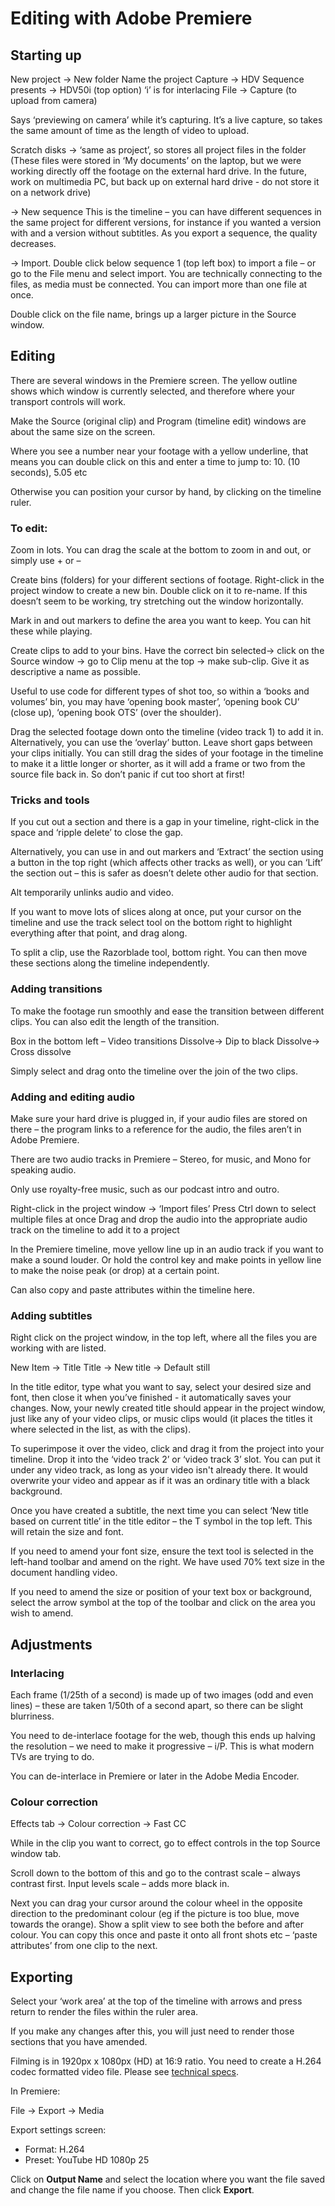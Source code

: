 # Editing with Adobe Premiere

## Starting up

New project → New folder
Name the project
Capture → HDV 
Sequence presents →  HDV50i (top option) ‘i’ is for interlacing	
File → Capture (to upload from camera)

Says ‘previewing on camera’ while it’s capturing. It’s a live capture, so takes the same amount of time as the length of video to upload. 

Scratch disks → ‘same as project’, so stores all project files in the folder
(These files were stored in ‘My documents’ on the laptop, but we were working directly off the footage on the external hard drive. In the future, work on multimedia PC, but back up on external hard drive - do not store it on a network drive)

→ New sequence This is the timeline – you can have different sequences in the same project for different versions, for instance if you wanted a version with and a version without subtitles. 
As you export a sequence, the quality decreases.

→ Import. Double click below sequence 1 (top left box) to import a file – or go to the File menu and select import. You are technically connecting to the files, as media must be connected.  You can import more than one file at once. 

Double click on the file name, brings up a larger picture in the Source window. 

## Editing 

There are several windows in the Premiere screen. The yellow outline shows which window is currently selected, and therefore where your transport controls will work. 

Make the Source (original clip) and Program (timeline edit) windows are about the same size on the screen. 

Where you see a number near your footage with a yellow underline, that means you can double click on this and enter a time to jump to: 
10. (10 seconds), 5.05 etc

Otherwise you can position your cursor by hand, by clicking on the timeline ruler.

### To edit:

Zoom in lots. You can drag the scale at the bottom to zoom in and out, or simply use + or –

Create bins (folders) for your different sections of footage. Right-click in the project window to create a new bin. Double click on it to re-name. If this doesn’t seem to be working, try stretching out the window horizontally. 

Mark in and out markers to define the area you want to keep. You can hit these while playing. 

Create clips to add to your bins. Have the correct bin selected→ click on the Source window → go to Clip menu at the top → make sub-clip. Give it as descriptive a name as possible. 

Useful to use code for different types of shot too, so within a ‘books and volumes’ bin, you may have ‘opening book master’, ‘opening book CU’ (close up), ‘opening book OTS’ (over the shoulder).

Drag the selected footage down onto the timeline (video track 1) to add it in. Alternatively, you can use the ‘overlay’ button. Leave short gaps between your clips initially. You can still drag the sides of your footage in the timeline to make it a little longer or shorter, as it will add a frame or two from the source file back in. So don’t panic if cut too short at first! 

### Tricks and tools

If you cut out a section and there is a gap in your timeline, right-click in the space and ‘ripple delete’ to close the gap. 

Alternatively, you can use in and out markers and ‘Extract’ the section using a button in the top right (which affects other tracks as well), or you can ‘Lift’ the section out – this is safer as doesn’t delete other audio for that section. 

Alt temporarily unlinks audio and video. 

If you want to move lots of slices along at once, put your cursor on the timeline and use the track select tool on the bottom right to highlight everything after that point, and drag along. 

To split a clip, use the Razorblade tool, bottom right. You can then move these sections along the timeline independently.

### Adding transitions

To make the footage run smoothly and ease the transition between different clips. You can also edit the length of the transition. 

Box in the bottom left – Video transitions 
Dissolve→ Dip to black 
Dissolve→ Cross dissolve

Simply select and drag onto the timeline over the join of the two clips. 

### Adding and editing audio

Make sure your hard drive is plugged in, if your audio files are stored on there – the program links to a reference for the audio, the files aren’t in Adobe Premiere. 

There are two audio tracks in Premiere – Stereo, for music, and Mono for speaking audio. 

Only use royalty-free music, such as our podcast intro and outro.

Right-click in the project window → ‘Import files’
Press Ctrl down to select multiple files at once
Drag and drop the audio into the appropriate audio track on the timeline to add it to a project

In the Premiere timeline, move yellow line up in an audio track if you want to make a sound louder. Or hold the control key and make points in yellow line to make the noise peak (or drop) at a certain point.

Can also copy and paste attributes within the timeline here.   

### Adding subtitles

Right click on the project window, in the top left, where all the files you are working with are listed. 

New Item → Title 
Title → New title → Default still

In the title editor, type what you want to say, select your desired size and font, then close it when you’ve finished - it automatically saves your changes. Now, your newly created title should appear in the project window, just like any of your video clips, or music clips would (it places the titles it where selected in the list, as with the clips). 

To superimpose it over the video, click and drag it from the project into your timeline. Drop it into the ‘video track 2’ or ‘video track 3’ slot. You can put it under any video track, as long as your video isn't already there. It would overwrite your video and appear as if it was an ordinary title with a black background. 

Once you have created a subtitle, the next time you can select ‘New title based on current title’ in the title editor – the T symbol in the top left. This will retain the size and font. 

If you need to amend your font size, ensure the text tool is selected in the left-hand toolbar and amend on the right. We have used 70% text size in the document handling video. 

If you need to amend the size or position of your text box or background, select the arrow symbol at the top of the toolbar and click on the area you wish to amend. 

## Adjustments

### Interlacing

Each frame (1/25th of a second) is made up of two images (odd and even lines) – these are taken 1/50th of a second apart, so there can be slight blurriness. 

You need to de-interlace footage for the web, though this ends up halving the resolution – we need to make it progressive – i/P. This is what modern TVs are trying to do.

You can de-interlace in Premiere or later in the Adobe Media Encoder. 

### Colour correction 

Effects tab → Colour correction → Fast CC

While in the clip you want to correct, go to effect controls in the top Source window tab. 

Scroll down to the bottom of this and go to the contrast scale – always contrast first. Input levels scale – adds more black in.

Next you can drag your cursor around the colour wheel in the opposite direction to the predominant colour (eg if the picture is too blue, move towards the orange). Show a split view to see both the before and after colour. You can copy this once and paste it onto all front shots etc – ‘paste attributes’ from one clip to the next. 

## Exporting 

Select your ‘work area’ at the top of the timeline with arrows and press return to render the files within the ruler area. 

If you make any changes after this, you will just need to render those sections that you have amended. 

Filming is in 1920px x 1080px (HD) at 16:9 ratio. You need to create a H.264 codec formatted video file. Please see [technical specs](file-output.md).

In Premiere:

File → Export → Media

Export settings screen:
* Format: H.264
* Preset: YouTube HD 1080p 25

Click on **Output Name** and select the location where you want the file saved and change the file name if you choose. Then click **Export**.
